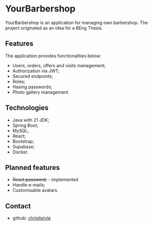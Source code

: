 # YourBarbershop

YourBarbershop is an application for managing own barbershop. The project originated as an idea for a BEng Thesis.

## Features

The application provides functionalities below:

- Users, orders, offers and visits management;
- Authorization via JWT;
- Secured endpoints;
- Roles;
- Hasing passwords;
- Photo gallery management.

## Technologies

- Java with 21 JDK;
- Spring Boot;
- MySQL;
- React;
- Bootstrap;
- Supabase;
- Docker.

## Planned features

- <s>Reset password;</s> - implemented
- Handle e-mails;
- Customisable avatars.

## Contact

- github: [chrisitstyle](https://github.com/chrisitstyle)
